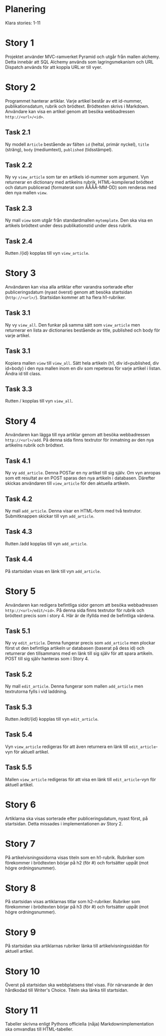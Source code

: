 Planering
=========
Klara stories: 1-11

Story 1
=======
Projektet använder MVC-ramverket Pyramid och utgår från mallen alchemy. Detta innebär att SQL Alchemy används som lagringsmekanism och URL Dispatch används för att koppla URL:er till vyer.

Story 2
=======
Programmet hanterar artiklar. Varje artikel består av ett id-nummer, publikationsdatum, rubrik och brödtext. Brödtexten skrivs i Markdown. Användare kan visa en artikel genom att besöka webbadressen `http://<url>/<id>`.

Task 2.1
--------
Ny modell `Article` bestående av fälten `id` (heltal, primär nyckel), `title` (sträng), `body` (mediumtext), `published` (tidsstämpel).

Task 2.2
--------
Ny vy `view_article` som tar en artikels id-nummer som argument. Vyn returnerar en dictionary med artikelns rubrik, HTML-kompilerad brödtext och datum publicerad (formaterat som ÅÅÅÅ-MM-DD) som renderas med den nya mallen `view`.

Task 2.3
--------
Ny mall `view` som utgår från standardmallen `mytemplate`. Den ska visa en artikels brödtext under dess publikationstid under dess rubrik.

Task 2.4
--------
Rutten /{id} kopplas till vyn `view_article`.

Story 3
=======
Användaren kan visa alla artiklar efter varandra sorterade efter publiceringsdatum (nyast överst) genom att besöka startsidan (`http://<url>/`). Startsidan kommer att ha flera h1-rubriker.

Task 3.1
--------
Ny vy `view_all`. Den funkar på samma sätt som `view_article` men returnerar en lista av dictionaries bestående av title, published och body för varje artikel.

Task 3.1
--------
Kopiera mallen `view` till `view_all`. Sätt hela artikeln (h1, div id=published, div id=body) i den nya mallen inom en div som repeteras för varje artikel i listan. Ändra id till class.

Task 3.3
--------
Rutten / kopplas till vyn `view_all`.

Story 4
=======
Användaren kan lägga till nya artiklar genom att besöka webbadressen `http://<url>/add`. På denna sida finns textrutor för inmatning av den nya artikelns rubrik och brödtext.

Task 4.1
--------
Ny vy `add_article`. Denna POSTar en ny artikel till sig själv. Om vyn anropas som ett resultat av en POST sparas den nya artikeln i databasen. Därefter skickas användaren till `view_article` för den aktuella artikeln.

Task 4.2
--------
Ny mall `add_article`. Denna visar en HTML-form med två textrutor. Submitknappen skickar till vyn `add_article`.

Task 4.3
--------
Rutten /add kopplas till vyn `add_article`.

Task 4.4
--------
På startsidan visas en länk till vyn `add_article`.

Story 5
=======
Användaren kan redigera befintliga sidor genom att besöka webbadressen `http://<url>/edit/<id>`. På denna sida finns textrutor för rubrik och brödtext precis som i story 4. Här är de ifyllda med de befintliga värdena.

Task 5.1
--------
Ny vy `edit_article`. Denna fungerar precis som `add_article` men plockar först ut den befintliga artikeln ur databasen (baserat på dess id) och returnerar den tillsammans med en länk till sig själv för att spara artikeln. POST till sig själv hanteras som i Story 4.

Task 5.2
--------
Ny mall `edit_article`. Denna fungerar som mallen `add_article` men textrutorna fylls i vid laddning.

Task 5.3
--------
Rutten /edit/{id} kopplas till vyn `edit_article`.

Task 5.4
--------
Vyn `view_article` redigeras för att även returnera en länk till `edit_article`-vyn för aktuell artikel.

Task 5.5
--------
Mallen `view_article` redigeras för att visa en länk till `edit_article`-vyn för aktuell artikel.

Story 6
=======
Artiklarna ska visas sorterade efter publiceringsdatum, nyast först, på startsidan. Detta missades i implementationen av Story 2.

Story 7
=======
På artikelvisningssidorna visas titeln som en h1-rubrik. Rubriker som förekommer i brödtexten börjar på h2 (för #) och fortsätter uppåt (mot högre ordningsnummer).

Story 8
=======
På startsidan visas artiklarnas titlar som h2-rubriker. Rubriker som förekommer i brödtexten börjar på h3 (för #) och fortsätter uppåt (mot högre ordningsnummer).

Story 9
=======
På startsidan ska artiklarnas rubriker länka till artikelvisningssiddan för aktuell artikel.

Story 10
========
Överst på startsidan ska webbplatsens titel visas. För närvarande är den hårdkodad till Writer's Choice. Titeln ska länka till startsidan.

Story 11
========
Tabeller skrivna enligt Pythons officiella (nåja) Markdownimplementation ska omvandlas till HTML-tabeller.
